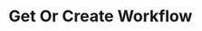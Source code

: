 ---
title: Get Or Create Workflow
excerpt: >-
  Get a workflow by tags or creates a new [Workflow](#schema_workflow) if it
  doesn't exists.
api:
  file: botpress-api.json
  operationId: getOrCreateWorkflow
deprecated: false
hidden: false
metadata:
  title: ''
  description: ''
  robots: index
next:
  description: ''
---